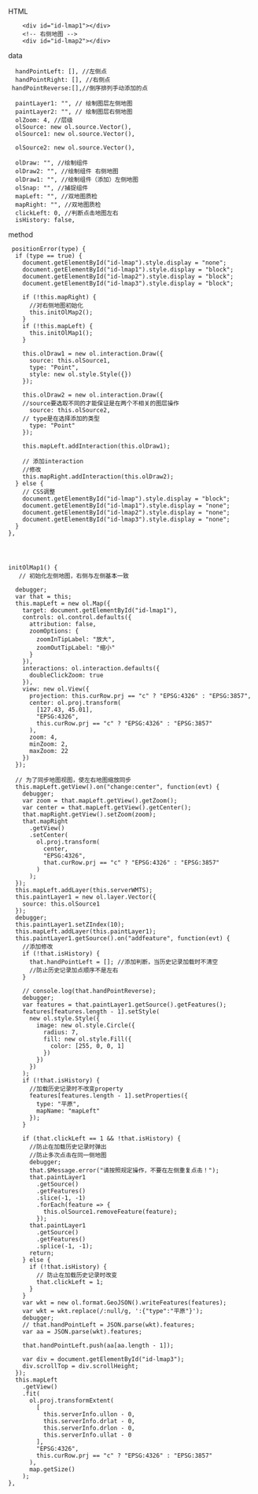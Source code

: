 
HTML
<!-- 左侧地图 -->
        <div id="id-lmap1"></div>
        <!-- 右侧地图 -->
        <div id="id-lmap2"></div>



data


      handPointLeft: [], //左侧点
      handPointRight: [], //右侧点
     handPointReverse:[],//倒序排列手动添加的点

      paintLayer1: "", // 绘制图层左侧地图
      paintLayer2: "", // 绘制图层右侧地图
      olZoom: 4, //层级
      olSource: new ol.source.Vector(),
      olSource1: new ol.source.Vector(),

      olSource2: new ol.source.Vector(),

      olDraw: "", //绘制组件
      olDraw2: "", //绘制组件 右侧地图
      olDraw1: "", //绘制组件（添加）左侧地图
      olSnap: "", //捕捉组件
      mapLeft: "", //双地图质检
      mapRight: "", //双地图质检
      clickLeft: 0, //判断点击地图左右
      isHistory: false,
      
method

     positionError(type) {
      if (type == true) {
        document.getElementById("id-lmap").style.display = "none";
        document.getElementById("id-lmap1").style.display = "block";
        document.getElementById("id-lmap2").style.display = "block";
        document.getElementById("id-lmap3").style.display = "block";
      
        if (!this.mapRight) {
          //对右侧地图初始化
          this.initOlMap2();
        }
        if (!this.mapLeft) {
          this.initOlMap1();
        }
       
        this.olDraw1 = new ol.interaction.Draw({
          source: this.olSource1,
          type: "Point",
          style: new ol.style.Style({})
        });

        this.olDraw2 = new ol.interaction.Draw({
        //source要选取不同的才能保证是在两个不相关的图层操作
          source: this.olSource2,
        // type是在选择添加的类型
          type: "Point"
        });
        
        this.mapLeft.addInteraction(this.olDraw1);

        // 添加interaction
        //修改
        this.mapRight.addInteraction(this.olDraw2);
      } else {
        // CSS调整
        document.getElementById("id-lmap").style.display = "block";
        document.getElementById("id-lmap1").style.display = "none";
        document.getElementById("id-lmap2").style.display = "none";
        document.getElementById("id-lmap3").style.display = "none";
      }
    },




    initOlMap1() {
       // 初始化左侧地图，右侧与左侧基本一致

      debugger;
      var that = this;
      this.mapLeft = new ol.Map({
        target: document.getElementById("id-lmap1"),
        controls: ol.control.defaults({
          attribution: false,
          zoomOptions: {
            zoomInTipLabel: "放大",
            zoomOutTipLabel: "缩小"
          }
        }),
        interactions: ol.interaction.defaults({
          doubleClickZoom: true
        }),
        view: new ol.View({
          projection: this.curRow.prj == "c" ? "EPSG:4326" : "EPSG:3857",
          center: ol.proj.transform(
            [127.43, 45.01],
            "EPSG:4326",
            this.curRow.prj == "c" ? "EPSG:4326" : "EPSG:3857"
          ),
          zoom: 4,
          minZoom: 2,
          maxZoom: 22
        })
      });

      // 为了同步地图视图，使左右地图缩放同步
      this.mapLeft.getView().on("change:center", function(evt) {
        debugger;
        var zoom = that.mapLeft.getView().getZoom();
        var center = that.mapLeft.getView().getCenter();
        that.mapRight.getView().setZoom(zoom);
        that.mapRight
          .getView()
          .setCenter(
            ol.proj.transform(
              center,
              "EPSG:4326",
              that.curRow.prj == "c" ? "EPSG:4326" : "EPSG:3857"
            )
          );
      });
      this.mapLeft.addLayer(this.serverWMTS);
      this.paintLayer1 = new ol.layer.Vector({
        source: this.olSource1
      });
      debugger;
      this.paintLayer1.setZIndex(10);
      this.mapLeft.addLayer(this.paintLayer1);
      this.paintLayer1.getSource().on("addfeature", function(evt) {
        //添加修改
        if (!that.isHistory) {
          that.handPointLeft = []; //添加判断，当历史记录加载时不清空
          //防止历史记录加点顺序不是左右
        }

        // console.log(that.handPointReverse);
        debugger;
        var features = that.paintLayer1.getSource().getFeatures();
        features[features.length - 1].setStyle(
          new ol.style.Style({
            image: new ol.style.Circle({
              radius: 7,
              fill: new ol.style.Fill({
                color: [255, 0, 0, 1]
              })
            })
          })
        );
        if (!that.isHistory) {
          //加载历史记录时不改变property
          features[features.length - 1].setProperties({
            type: "平原",
            mapName: "mapLeft"
          });
        }

        if (that.clickLeft == 1 && !that.isHistory) {
          //防止在加载历史记录时弹出
          //防止多次点击在同一侧地图
          debugger;
          that.$Message.error("请按照规定操作，不要在左侧重复点击！");
          that.paintLayer1
            .getSource()
            .getFeatures()
            .slice(-1, -1)
            .forEach(feature => {
              this.olSource1.removeFeature(feature);
            });
          that.paintLayer1
            .getSource()
            .getFeatures()
            .splice(-1, -1);
          return;
        } else {
          if (!that.isHistory) {
            // 防止在加载历史记录时改变
            that.clickLeft = 1;
          }
        }
        var wkt = new ol.format.GeoJSON().writeFeatures(features);
        var wkt = wkt.replace(/:null/g, ':{"type":"平原"}');
        debugger;
        // that.handPointLeft = JSON.parse(wkt).features;
        var aa = JSON.parse(wkt).features;

        that.handPointLeft.push(aa[aa.length - 1]);
        
        var div = document.getElementById("id-lmap3");
        div.scrollTop = div.scrollHeight;
      });
      this.mapLeft
        .getView()
        .fit(
          ol.proj.transformExtent(
            [
              this.serverInfo.ullon - 0,
              this.serverInfo.drlat - 0,
              this.serverInfo.drlon - 0,
              this.serverInfo.ullat - 0
            ],
            "EPSG:4326",
            this.curRow.prj == "c" ? "EPSG:4326" : "EPSG:3857"
          ),
          map.getSize()
        );
    },

